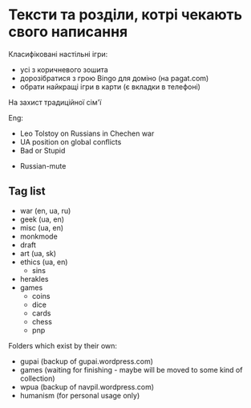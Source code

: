 # Тексти та розділи, котрі чекають свого написання

Класифіковані настільні ігри:

 - усі з коричневого зошита
 - дорозібратися з грою Bingo для доміно (на pagat.com)
 - обрати найкращі ігри в карти (є вкладки в телефоні)

На захист традиційної сім'ї

Eng:

 - Leo Tolstoy on Russians in Chechen war
 - UA position on global conflicts
 - Bad or Stupid
 + Russian-mute

## Tag list

 - war (en, ua, ru)
 - geek (ua, en)
 - misc (ua, en)
 - monkmode
 - draft
 - art (ua, sk)
 - ethics (ua, en)
   - sins
 - herakles
 - games
   - coins
   - dice
   - cards
   - chess
   - pnp

Folders which exist by their own:

 - gupai (backup of gupai.wordpress.com)
 - games (waiting for finishing - maybe will be moved to some kind of collection)
 - wpua (backup of navpil.wordpress.com)
 - humanism (for personal usage only)

